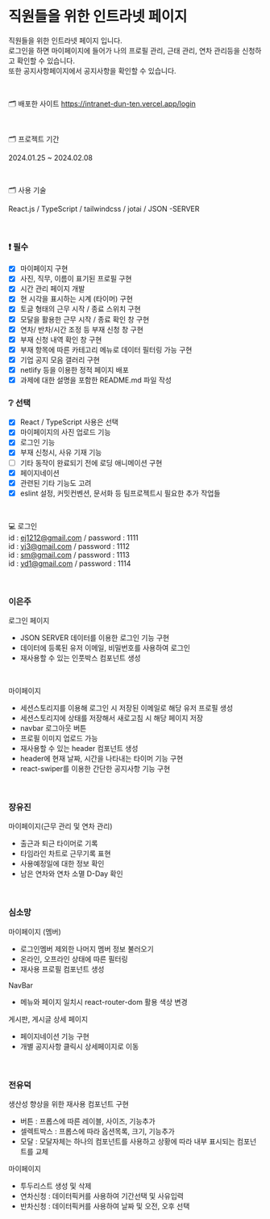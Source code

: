 # 직원들을 위한 인트라넷 페이지

직원들을 위한 인트라넷 페이지 입니다.
<br>
로그인을 하면 마이페이지에 들어가 나의 프로필 관리, 근태 관리, 연차 관리등을 신청하고 확인할 수 있습니다.
<br>
또한 공지사항페이지에서 공지사항을 확인할 수 있습니다.

<br>

🗂️ 배포한 사이트
https://intranet-dun-ten.vercel.app/login

<br>

🗂️ 프로젝트 기간

2024.01.25 ~ 2024.02.08

<br>

🗂️ 사용 기술

React.js / TypeScript / tailwindcss / jotai / JSON -SERVER

<br>

### ❗ 필수

- [x] 마이페이지 구현
- [x] 사진, 직무, 이름이 표기된 프로필 구현
- [x] 시간 관리 페이지 개발
- [x] 현 시각을 표시하는 시계 (타이머) 구현
- [x] 토글 형태의 근무 시작 / 종료 스위치 구현
- [x] 모달을 활용한 근무 시작 / 종료 확인 창 구현
- [x] 연차/ 반차/시간 조정 등 부재 신청 창 구현
- [x] 부재 신청 내역 확인 창 구현
- [x] 부재 항목에 따른 카테고리 메뉴로 데이터 필터링 가능 구현
- [x] 기업 공지 모음 갤러리 구현
- [x] netlify 등을 이용한 정적 페이지 배포
- [x] 과제에 대한 설명을 포함한 README.md 파일 작성

### ❔ 선택

- [x] React / TypeScript 사용은 선택
- [x] 마이페이지의 사진 업로드 기능
- [x] 로그인 기능
- [x] 부재 신청시, 사유 기재 기능
- [ ] 기타 동작이 완료되기 전에 로딩 애니메이션 구현
- [x] 페이지네이션
- [x] 관련된 기타 기능도 고려
- [x] eslint 설정, 커밋컨벤션, 문서화 등 팀프로젝트시 필요한 추가 작업들

<br>

💻 로그인
<br>
id : ej1212@gmail.com / password : 1111
<br>
id : yj3@gmail.com / password : 1112
<br>
id : sm@gmail.com / password : 1113
<br>
id : yd1@gmail.com / password : 1114

<br>

### 이은주

로그인 페이지

- JSON SERVER 데이터를 이용한 로그인 기능 구현
- 데이터에 등록된 유저 이메일, 비밀번호를 사용하여 로그인
- 재사용할 수 있는 인풋박스 컴포넌트 생성

<br>

마이페이지

- 세션스토리지를 이용해 로그인 시 저장된 이메일로 해당 유저 프로필 생성
- 세션스토리지에 상태를 저장해서 새로고침 시 해당 페이지 저장
- navbar 로그아웃 버튼 
- 프로필 이미지 업로드 가능
- 재사용할 수 있는 header 컴포넌트 생성
- header에 현재 날짜, 시간을 나타내는 타이머 기능 구현
- react-swiper를 이용한 간단한 공지사항 기능 구현

<br>

### 장유진

마이페이지(근무 관리 및 연차 관리)

- 출근과 퇴근 타이머로 기록
- 타임라인 차트로 근무기록 표현
- 사용예정일에 대한 정보 확인
- 남은 연차와 연차 소멸 D-Day 확인

<br>

### 심소망

마이페이지 (멤버)

- 로그인멤버 제외한 나머지 멤버 정보 불러오기
- 온라인, 오프라인 상태에 따른 필터링
- 재사용 프로필 컴포넌트 생성

NavBar

- 메뉴와 페이지 일치시 react-router-dom 활용 색상 변경

게시판, 게시글 상세 페이지

- 페이지네이션 기능 구현
- 개별 공지사항 클릭시 상세페이지로 이동

<br>

### 전유덕

생산성 향상을 위한 재사용 컴포넌트 구현
- 버튼 : 프롭스에 따른 레이블, 사이즈, 기능추가
- 셀렉트박스 : 프롭스에 따라 옵션목록, 크기, 기능추가
- 모달 : 모달자체는 하나의 컴포넌트를 사용하고 상황에 따라 내부 표시되는 컴포넌트를 교체

마이페이지
- 투두리스트 생성 및 삭제
- 연차신청 : 데이터픽커를 사용하여 기간선택 및 사유입력
- 반차신청 : 데이터픽커를 사용하여 날짜 및 오전, 오후 선택
